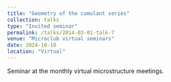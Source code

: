 ```yaml
---
title: "Geometry of the cumulant series"
collection: talks
type: "Invited seminar"
permalink: /talks/2014-03-01-talk-7
venue: "Microclub virtual seminars"
date: 2024-10-10
location: "Virtual"
---
```


Seminar at the monthly virtual microstructure meetings. 

 <!-- http://cardiff.cloud.panopto.eu/Panopto/Pages/Viewer.aspx?id=8ddfade3-6121-4bfe-838f-b2060071397c -->